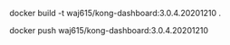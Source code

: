
docker build -t waj615/kong-dashboard:3.0.4.20201210 .

docker push waj615/kong-dashboard:3.0.4.20201210
